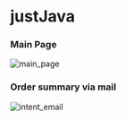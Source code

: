 # justJava

### Main Page
![main_page](https://user-images.githubusercontent.com/89827716/208979675-2d1f4f41-7096-4513-9b59-d0b2a4c3a432.png)

### Order summary via mail
![intent_email](https://user-images.githubusercontent.com/89827716/208979672-10fba440-7bae-4572-9278-128311ce472c.png)

